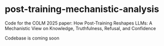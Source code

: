 # post-training-mechanistic-analysis
Code for the COLM 2025 paper: How Post-Training Reshapes LLMs: A Mechanistic View on Knowledge, Truthfulness, Refusal, and Confidence


Codebase is coming soon

